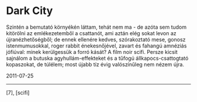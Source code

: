 # Dark City

Szintén a bemutató környékén láttam, tehát nem ma - de azóta sem tudom kitörölni az emlékezetemből a csattanót, ami aztán elég sokat levon az újranézhetőségből; de ennek ellenére kedves, szórakoztató mese, gonosz istenmumusokkal, roger rabbit énekesnőjével, zavart és fahangú amnéziás jófiúval: minek kerülgessük a forró kását? A film noir scifi. Persze kicsit sajnálom a butuska agyhullám-effekteket és a tűfogú állkapocs-csattogtató kopaszokat, de túlélem; most újabb tíz évig valószínűleg nem nézem újra.

2011-07-25 

----

[7], [scifi]